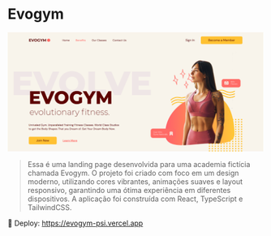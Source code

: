 # Evogym

<img src="/public/evogym_print.png" alt="Print do projeto">

> Essa é uma landing page desenvolvida para uma academia fictícia chamada Evogym. O projeto foi criado com foco em um design moderno, utilizando cores vibrantes, animações suaves e layout responsivo, garantindo uma ótima experiência em diferentes dispositivos.
A aplicação foi construída com React, TypeScript e TailwindCSS.

🔗 Deploy: https://evogym-psi.vercel.app
